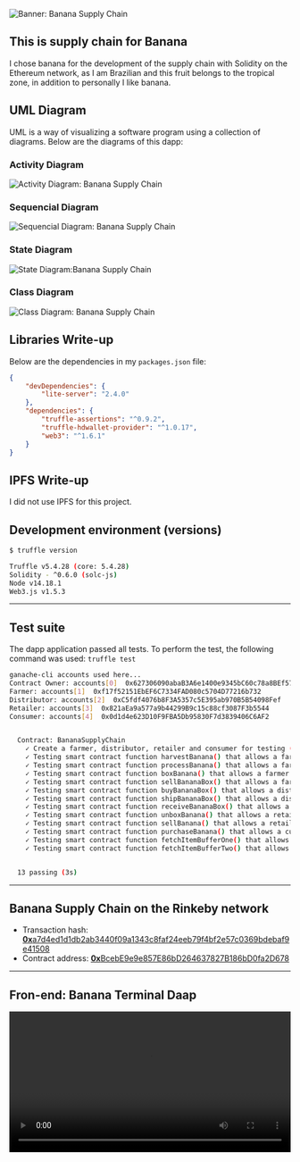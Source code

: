![Banner: Banana Supply Chain](https://firebasestorage.googleapis.com/v0/b/myself-dg.appspot.com/o/nanodegree%2Fblockchain%2Fbanana-supply-chain%2Fbsc_banner.png?alt=media&token=a44f4a08-4f55-4e8c-a5b3-9e1130247f9b)

## This is supply chain for Banana

I chose banana for the development of the supply chain with Solidity on the Ethereum network, as I am Brazilian and this fruit belongs to the tropical zone, in addition to personally I like banana.

## UML Diagram

UML is a way of visualizing a software program using a collection of diagrams. Below are the diagrams of this dapp:

### Activity Diagram

![Activity Diagram: Banana Supply Chain](https://firebasestorage.googleapis.com/v0/b/myself-dg.appspot.com/o/nanodegree%2Fblockchain%2Fbanana-supply-chain%2Factivity_diagram.png?alt=media&token=968e4837-d3f2-46c5-9f76-76a56c608550)

### Sequencial Diagram

![Sequencial Diagram: Banana Supply Chain](https://firebasestorage.googleapis.com/v0/b/myself-dg.appspot.com/o/nanodegree%2Fblockchain%2Fbanana-supply-chain%2Fsequencial_diagram.png?alt=media&token=0b44dd81-5f82-475c-8c1c-c236f623e802)

### State Diagram

![State Diagram:Banana Supply Chain](https://firebasestorage.googleapis.com/v0/b/myself-dg.appspot.com/o/nanodegree%2Fblockchain%2Fbanana-supply-chain%2Fstate_diagram.png?alt=media&token=b7ab65e6-c3a9-4900-b58e-479be6b12d26)

### Class Diagram

![Class Diagram: Banana Supply Chain](https://firebasestorage.googleapis.com/v0/b/myself-dg.appspot.com/o/nanodegree%2Fblockchain%2Fbanana-supply-chain%2Fclass_diagram.png?alt=media&token=f850d450-a78e-4a95-b253-1be1408edbed)

## Libraries Write-up

Below are the dependencies in my `packages.json` file:

```json
{
    "devDependencies": {
        "lite-server": "2.4.0"
    },
    "dependencies": {
        "truffle-assertions": "^0.9.2",
        "truffle-hdwallet-provider": "^1.0.17",
        "web3": "^1.6.1"
    }
}
```

## IPFS Write-up

I did not use IPFS for this project.

## Development environment (versions)

```bash
$ truffle version

Truffle v5.4.28 (core: 5.4.28)
Solidity - ^0.6.0 (solc-js)
Node v14.18.1
Web3.js v1.5.3
```

___

## Test suite

The dapp application passed all tests. To perform the test, the following command was used: `truffle test`

```bash
ganache-cli accounts used here...
Contract Owner: accounts[0]  0x627306090abaB3A6e1400e9345bC60c78a8BEf57
Farmer: accounts[1]  0xf17f52151EbEF6C7334FAD080c5704D77216b732
Distributor: accounts[2]  0xC5fdf4076b8F3A5357c5E395ab970B5B54098Fef
Retailer: accounts[3]  0x821aEa9a577a9b44299B9c15c88cf3087F3b5544
Consumer: accounts[4]  0x0d1d4e623D10F9FBA5Db95830F7d3839406C6AF2


  Contract: BananaSupplyChain
    ✓ Create a farmer, distributor, retailer and consumer for testing (722ms)
    ✓ Testing smart contract function harvestBanana() that allows a farmer to harvest banana (448ms)
    ✓ Testing smart contract function processBanana() that allows a farmer to process banana (271ms)
    ✓ Testing smart contract function boxBanana() that allows a farmer to box banana (241ms)
    ✓ Testing smart contract function sellBananaBox() that allows a farmer to sell banana box (243ms)
    ✓ Testing smart contract function buyBananaBox() that allows a distributor to buy banana box (157ms)
    ✓ Testing smart contract function shipBananaBox() that allows a distributor to ship banana box (126ms)
    ✓ Testing smart contract function receiveBananaBox() that allows a retailer to receive banana box (140ms)
    ✓ Testing smart contract function unboxBanana() that allows a retailer to unbox banana (128ms)
    ✓ Testing smart contract function sellBanana() that allows a retailer to sell banana (133ms)
    ✓ Testing smart contract function purchaseBanana() that allows a customer to purchase banana (143ms)
    ✓ Testing smart contract function fetchItemBufferOne() that allows anyone to fetch item details from blockchain (43ms)
    ✓ Testing smart contract function fetchItemBufferTwo() that allows anyone to fetch item details from blockchain (41ms)


  13 passing (3s)
```

___

## Banana Supply Chain on the Rinkeby network

- Transaction hash:    [**0x**a7d4ed1d1db2ab3440f09a1343c8faf24eeb79f4bf2e57c0369bdebaf9e41508](https://rinkeby.etherscan.io/tx/0xa7d4ed1d1db2ab3440f09a1343c8faf24eeb79f4bf2e57c0369bdebaf9e41508)
- Contract address: [**0x**BcebE9e9e857E86bD264637827B186bD0fa2D678](https://rinkeby.etherscan.io/address/0xBcebE9e9e857E86bD264637827B186bD0fa2D678)

___

## Fron-end: Banana Terminal Daap 

<video width="100%" src="https://firebasestorage.googleapis.com/v0/b/myself-dg.appspot.com/o/nanodegree%2Fblockchain%2Fbanana-supply-chain%2Fbsc.mp4?alt=media&token=162d74e1-fa30-4720-8c31-5400b59d470a"/>